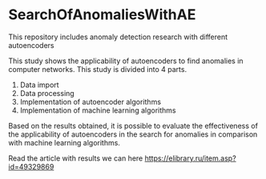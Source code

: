 # SearchOfAnomaliesWithAE
This repository includes anomaly detection research with different autoencoders

This study shows the applicability of autoencoders to find anomalies in computer networks. This study is divided into 4 parts.
1. Data import
2. Data processing
3. Implementation of autoencoder algorithms
4. Implementation of machine learning algorithms

Based on the results obtained, it is possible to evaluate the effectiveness of the applicability of autoencoders in the search for anomalies in comparison with machine learning algorithms.

Read the article with results we can here https://elibrary.ru/item.asp?id=49329869
